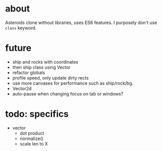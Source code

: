 # about

Asteroids clone without libraries, uses ES6 features. I  purposely don't use `class` keyword.

# future

- ship and rocks with coordinates
- then ship class using Vector
- refactor globals
- profile speed, only update dirty rects
- use more canvases for performance such as ship/rock/bg.
- Vector2d
- auto-pause when changing focus on tab or windows?

# todo: specifics
- vector
    - dot product
    - normalize()
    - scale len to X